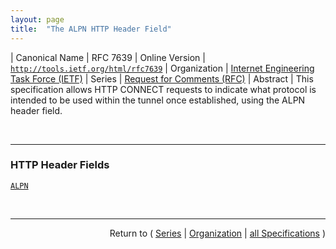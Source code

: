 ```yaml
---
layout: page
title:  "The ALPN HTTP Header Field"
---
```


| Canonical Name | RFC 7639
| Online Version | [`http://tools.ietf.org/html/rfc7639`](http://tools.ietf.org/html/rfc7639)
| Organization | [Internet Engineering Task Force (IETF)](..)
| Series | [Request for Comments (RFC)](.)
| Abstract | This specification allows HTTP CONNECT requests to indicate what protocol is intended to be used within the tunnel once established, using the ALPN header field.

<br/>
<hr/>

### HTTP Header Fields

[`ALPN`](/concepts/http-header/ALPN "This specification allows HTTP CONNECT requests to indicate what protocol is intended to be used within the tunnel once established, using the ALPN header field.")



<br/>
<hr/>

<p style="text-align: right">Return to ( <a href="./">Series</a> | <a href="../">Organization</a> | <a href="../../">all Specifications</a> )</p>